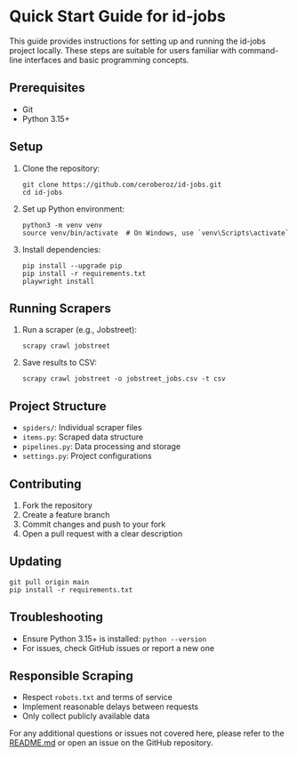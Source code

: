 # Quick Start Guide for id-jobs

This guide provides instructions for setting up and running the id-jobs project locally. These steps are suitable for users familiar with command-line interfaces and basic programming concepts.

## Prerequisites

- Git
- Python 3.15+

## Setup

1. Clone the repository:
   ```
   git clone https://github.com/ceroberoz/id-jobs.git
   cd id-jobs
   ```

2. Set up Python environment:
   ```
   python3 -m venv venv
   source venv/bin/activate  # On Windows, use `venv\Scripts\activate`
   ```

3. Install dependencies:
   ```
   pip install --upgrade pip
   pip install -r requirements.txt
   playwright install
   ```

## Running Scrapers

1. Run a scraper (e.g., Jobstreet):
   ```
   scrapy crawl jobstreet
   ```

2. Save results to CSV:
   ```
   scrapy crawl jobstreet -o jobstreet_jobs.csv -t csv
   ```

## Project Structure

- `spiders/`: Individual scraper files
- `items.py`: Scraped data structure
- `pipelines.py`: Data processing and storage
- `settings.py`: Project configurations

## Contributing

1. Fork the repository
2. Create a feature branch
3. Commit changes and push to your fork
4. Open a pull request with a clear description

## Updating

```
git pull origin main
pip install -r requirements.txt
```

## Troubleshooting

- Ensure Python 3.15+ is installed: `python --version`
- For issues, check GitHub issues or report a new one

## Responsible Scraping

- Respect `robots.txt` and terms of service
- Implement reasonable delays between requests
- Only collect publicly available data

For any additional questions or issues not covered here, please refer to the [README.md](README.md) or open an issue on the GitHub repository.
